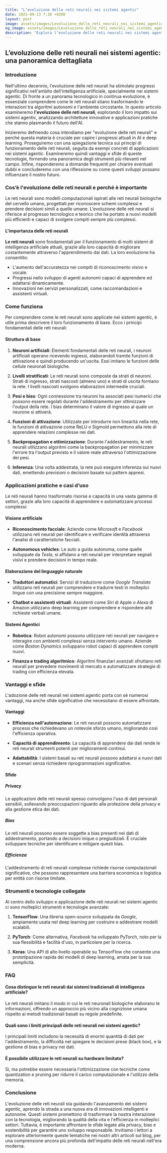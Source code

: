 ```yaml
---
title: "L’evoluzione delle reti neurali nei sistemi agentic"
date: 2025-09-13 7:30 +0200
layout: post
image: assets/images/Levoluzione_delle_reti_neurali_nei_sistemi_agentic.jpg
og_image: assets/images/Levoluzione_delle_reti_neurali_nei_sistemi_agentic.jpg
description: "Esplora l’evoluzione delle reti neurali nei sistemi agentic, con insight su deep learning e AI avanzata per approfondire architetture emergenti e casi d'uso."
---
```


## L’evoluzione delle reti neurali nei sistemi agentic: una panoramica dettagliata

### Introduzione

Nell'ultimo decennio, l'evoluzione delle reti neurali ha stimolato progressi significativi nell'ambito dell'intelligenza artificiale, specialmente nei sistemi agentic. Di fronte a un panorama tecnologico in continua evoluzione, è essenziale comprendere come le reti neurali stiano trasformando le interazioni tra algoritmi autonomi e l'ambiente circostante. In questo articolo esamineremo **l'evoluzione delle reti neurali**, esplorando il loro impatto sui sistemi agentic, analizzando architetture innovative e applicazioni pratiche che stanno plasmando il futuro dell'AI.

Inizieremo definendo cosa intendiamo per "evoluzione delle reti neurali" e perché questa materia è cruciale per capire i progressi attuali in AI e deep learning. Proseguiremo con una spiegazione tecnica sui principi di funzionamento delle reti neurali, seguita da esempi concreti di applicazioni nei sistemi agentic. Esamineremo quindi vantaggi e sfide di queste tecnologie, fornendo una panoramica degli strumenti più rilevanti nel campo. Infine, risponderemo a domande frequenti per chiarire eventuali dubbi e concluderemo con una riflessione su come questi sviluppi possano influenzare il nostro futuro.

### Cos’è l'evoluzione delle reti neurali e perché è importante

Le reti neurali sono modelli computazionali ispirati alle reti neurali biologiche del cervello umano, progettati per riconoscere schemi complessi e prendere decisioni simili a quelle umane. L'evoluzione delle reti neurali si riferisce al progresso tecnologico e teorico che ha portato a nuovi modelli più efficienti e capaci di svolgere compiti sempre più complessi.

#### L'importanza delle reti neurali

**Le reti neurali** sono fondamentali per il funzionamento di molti sistemi di intelligenza artificiale attuali, grazie alla loro capacità di migliorare costantemente attraverso l'apprendimento dai dati. La loro evoluzione ha consentito:

- L'aumento dell'accuratezza nei compiti di riconoscimento visivo e vocale.
- Progressi nello sviluppo di agenti autonomi capaci di apprendere ed adattarsi dinamicamente.
- Innovazioni nei servizi personalizzati, come raccomandazioni e assistenti virtuali.

### Come funziona

Per comprendere come le reti neurali sono applicate nei sistemi agentic, è utile prima descrivere il loro funzionamento di base. Ecco i principi fondamentali delle reti neurali:

#### Struttura di base

1. **Neuroni artificiali**: Elementi fondamentali delle reti neurali, i neuroni artificiali operano ricevendo ingressi, elaborandoli tramite funzioni di attivazione e quindi producendo un'uscita. Essi imitano le funzioni delle cellule neuronali biologiche.

2. **Livelli stratificati**: Le reti neurali sono composte da strati di neuroni. Strati di ingresso, strati nascosti (almeno uno) e strati di uscita formano la rete. I livelli nascosti svolgono elaborazioni intermedie cruciali.

3. **Pesi e bias**: Ogni connessione tra neuroni ha associati pesi numerici che possono essere regolati durante l'addestramento per ottimizzare l'output della rete. I bias determinano il valore di ingresso al quale un neurone si attiverà.

4. **Funzioni di attivazione**: Utilizzate per introdurre non linearità nella rete, le funzioni di attivazione come ReLU o Sigmoid permettono alla rete di apprendere relazioni complesse nei dati.

5. **Backpropagation e ottimizzazione**: Durante l'addestramento, le reti neurali utilizzano algoritmi come la backpropagation per minimizzare l'errore tra l'output previsto e il valore reale attraverso l'ottimizzazione dei pesi.

6. **Inferenza**: Una volta addestrata, la rete può eseguire inferenza sui nuovi dati, emettendo previsioni o decisioni basate sui pattern appresi.

### Applicazioni pratiche e casi d’uso

Le reti neurali hanno trasformato risorse e capacità in una vasta gamma di settori, grazie alla loro capacità di apprendere e automatizzare processi complessi:

#### Visione artificiale

- **Riconoscimento facciale**: Aziende come *Microsoft* e *Facebook* utilizzano reti neurali per identificare e verificare identità attraverso l'analisi di caratteristiche facciali.
  
- **Autonomous vehicles**: Le auto a guida autonoma, come quelle sviluppate da *Tesla*, si affidano a reti neurali per interpretare segnali visivi e prendere decisioni in tempo reale.

#### Elaborazione del linguaggio naturale

- **Traduttori automatici**: Servizi di traduzione come *Google Translate* utilizzano reti neurali per comprendere e tradurre testi in molteplici lingue con una precisione sempre maggiore.

- **Chatbot e assistenti virtuali**: Assistenti come *Siri* di Apple o *Alexa* di Amazon utilizzano deep learning per comprendere e rispondere alle richieste verbali umane.

#### Sistemi Agentici

- **Robotica**: Robot autonomi possono utilizzare reti neurali per navigare e interagire con ambienti complessi senza intervento umano. Aziende come *Boston Dynamics* sviluppano robot capaci di apprendere compiti nuovi.

- **Finanza e trading algoritmico**: Algoritmi finanziari avanzati sfruttano reti neurali per prevedere movimenti di mercato e automatizzare strategie di trading con efficienza elevata.

### Vantaggi e sfide

L'adozione delle reti neurali nei sistemi agentic porta con sé numerosi vantaggi, ma anche sfide significative che necessitano di essere affrontate.

#### Vantaggi

- **Efficienza nell'automazione**: Le reti neurali possono automatizzare processi che richiedevano un notevole sforzo umano, migliorando così l'efficienza operativa.

- **Capacità di apprendimento**: La capacità di apprendere dai dati rende le reti neurali strumenti potenti per miglioramenti continui.

- **Adattabilità**: I sistemi basati su reti neurali possono adattarsi a nuovi dati e scenari senza richiedere riprogrammazioni significative.

#### Sfide

##### Privacy

Le applicazioni delle reti neurali spesso coinvolgono l'uso di dati personali sensibili, sollevando preoccupazioni riguardo alla protezione della privacy e alla gestione etica dei dati.

##### Bias

Le reti neurali possono essere soggette a bias presenti nei dati di addestramento, portando a decisioni inique o pregiudiziali. È cruciale sviluppare tecniche per identificare e mitigare questi bias.

##### Efficienza

L'addestramento di reti neurali complesse richiede risorse computazionali significative, che possono rappresentare una barriera economica e logistica per entità con risorse limitate.

### Strumenti e tecnologie collegate

Al centro dello sviluppo e applicazione delle reti neurali nei sistemi agentic ci sono molteplici strumenti e tecnologie avanzate:

1. **TensorFlow**: Una libreria open-source sviluppata da *Google*, ampiamente usata nel deep learning per costruire e addestrare modelli scalabili.

2. **PyTorch**: Come alternativa, *Facebook* ha sviluppato PyTorch, noto per la sua flessibilità e facilità d'uso, in particolare per la ricerca.

3. **Keras**: Una API di alto livello operabile su TensorFlow che consente una prototipazione rapida dei modelli di deep learning, amata per la sua semplicità.

### FAQ

#### Cosa distingue le reti neurali dai sistemi tradizionali di intelligenza artificiale?

Le reti neurali imitano il modo in cui le reti neuronali biologiche elaborano le informazioni, offrendo un approccio più vicino alla cognizione umana rispetto ai metodi tradizionali basati su regole predefinite.

#### Quali sono i limiti principali delle reti neurali nei sistemi agentic?

I principali limiti includono la necessità di enormi quantità di dati per l'addestramento, la difficoltà nel spiegare le decisioni prese (black box), e la gestione di bias e privacy nei dati.

#### È possibile utilizzare le reti neurali su hardware limitato?

Sì, ma potrebbe essere necessaria l'ottimizzazione con tecniche come quantization e pruning per ridurre il carico computazionale e l'utilizzo della memoria.

### Conclusione

L'evoluzione delle reti neurali sta guidando l'avanzamento dei sistemi agentic, aprendo la strada a una nuova era di innovazioni intelligenti e autonome. Questi sistemi promettono di trasformare la nostra interazione con la tecnologia, migliorando la qualità della vita e l'efficienza in molteplici settori. Tuttavia, è importante affrontare le sfide legate alla privacy, bias e sostenibilità per garantire uno sviluppo responsabile. Invitiamo i lettori a esplorare ulteriormente queste tematiche nei nostri altri articoli sul blog, per una comprensione ancora più profonda dell'impatto delle reti neurali nell'era moderna.